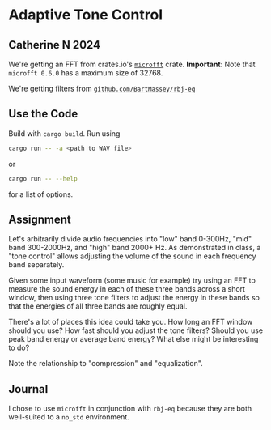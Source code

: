 # Adaptive Tone Control
## Catherine N 2024

We're getting an FFT from crates.io's [`microfft`](https://docs.rs/microfft/0.6.0/microfft/index.html) crate. **Important**: Note that `microfft 0.6.0` has a maximum size of 32768.

We're getting filters from [`github.com/BartMassey/rbj-eq`](github.com/BartMassey/rbj-eq)

## Use the Code
Build with `cargo build`. Run using
```sh
cargo run -- -a <path to WAV file>
```
or
```sh
cargo run -- --help
```
for a list of options.


## Assignment
Let's arbitrarily divide audio frequencies into "low" band 0-300Hz, "mid" band 300-2000Hz, and "high" band  2000+ Hz. As demonstrated in class, a "tone control" allows adjusting the volume of the sound in each frequency band separately.

Given some input waveform (some music for example) try using an FFT to measure the sound energy in each of these three bands across a short window, then using three tone filters to adjust the energy in these bands so that the energies of all three bands are roughly equal.

There's a lot of places this idea could take you. How long an FFT window should you use? How fast should you adjust the tone filters? Should you use peak band energy or average band energy? What else might be interesting to do?

Note the relationship to "compression" and "equalization".

## Journal
I chose to use `microfft` in conjunction with `rbj-eq` because they are both well-suited to a `no_std` environment.
